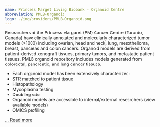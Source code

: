 ```yaml
---
name: Princess Marget Living Biobank - Organoid Centre
abbreviation: PMLB-Organoid
logo: ./img/providers/PMLB-Organoid.png
---
```


Researchers at the Princess Margaret (PM) Cancer Centre (Toronto, Canada) have clinically annotated and molecularly characterized tumor models (>1000) including ovarian, head and neck, lung, mesothelioma, breast, pancreas and colon cancers. Organoid models are derived from patient-derived xenograft tissues, primary tumors, and metastatic patient tissues. PMLB organoid repository includes models generated from colorectal, pancreatic, and lung cancer tissues.

- Each organoid model has been extensively characterized:
- STR matched to patient tissue
- Histopathology
- Mycoplasma testing
- Doubling rate
- Organoid models are accessible to internal/external researchers (view available models)
- OMICS profiling

[... Read more](https://pmlivingbiobank.uhnresearch.ca/)
